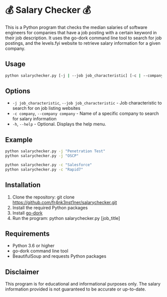 # 💰 Salary Checker 💰
This is a Python program that checks the median salaries of software engineers for companies that have a job posting with a certain keyword in their job description. It uses the go-dork command line tool to search for job postings, and the levels.fyi website to retrieve salary information for a given company.

## Usage
```bash
python salarychecker.py [-j | --job job_characteristic] [-c | --company companyname] [-h | --help]
```

## Options
* `-j job_characteristic`, `--job job_characteristic` - Job characteristic to search for on job listing websites
* `-c company`, `--company company` - Name of a specific company to search for salary information
* `-h`, `--help` - Optional. Displays the help menu.

## Example
```bash
python salarychecker.py -j "Penetration Test"
python salarychecker.py -j "OSCP"

python salarychecker.py -c "Salesforce"
python salarychecker.py -c "Rapid7"
```

## Installation
1. Clone the repository: git clone https://github.com/fr4nk3nst1ner/salarychecker.git
2. Install the required Python packages
3. Install [go-dork](https://github.com/dwisiswant0/go-dork)
4. Run the program: python salarychecker.py [job_title]

## Requirements
* Python 3.6 or higher
* go-dork command line tool
* BeautifulSoup and requests Python packages

## Disclaimer
This program is for educational and informational purposes only. The salary information provided is not guaranteed to be accurate or up-to-date.
